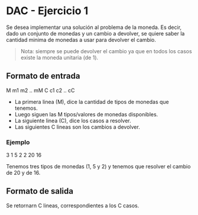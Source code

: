 # DAC - Ejercicio 1
Se desea implementar una solución al problema de la moneda. Es decir, dado un conjunto de monedas y un cambio a devolver, se quiere saber la cantidad minima de monedas a usar para devolver el cambio.

> Nota: siempre se puede devolver el cambio ya que en todos los casos existe la moneda unitaria (de 1).

## Formato de entrada
M
m1
m2
..
mM
C
c1
c2
..
cC

* La primera linea (M), dice la cantidad de tipos de monedas que tenemos.
* Luego siguen las M tipos/valores de monedas disponibles.
* La siguiente linea (C), dice los casos a resolver.
* Las siguientes C lineas son los cambios a devolver.

### Ejemplo 
3
1
5
2
2
20
16

Tenemos tres tipos de monedas (1, 5 y 2) y tenemos que resolver el cambio de 20 y de 16.

## Formato de salida
Se retornarn C lineas, correspondientes a los C casos.

